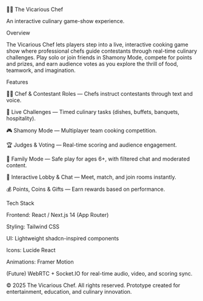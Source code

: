 🧑‍🍳 The Vicarious Chef

An interactive culinary game-show experience.

Overview

The Vicarious Chef lets players step into a live, interactive cooking game show where professional chefs guide contestants through real-time culinary challenges. Play solo or join friends in Shamony Mode, compete for points and prizes, and earn audience votes as you explore the thrill of food, teamwork, and imagination.

Features

👨‍🍳 Chef & Contestant Roles — Chefs instruct contestants through text and voice.

🧩 Live Challenges — Timed culinary tasks (dishes, buffets, banquets, hospitality).

🎮 Shamony Mode — Multiplayer team cooking competition.

🏆 Judges & Voting — Real-time scoring and audience engagement.

🧒 Family Mode — Safe play for ages 6+, with filtered chat and moderated content.

💬 Interactive Lobby & Chat — Meet, match, and join rooms instantly.

💰 Points, Coins & Gifts — Earn rewards based on performance.

Tech Stack

Frontend: React / Next.js 14 (App Router)

Styling: Tailwind CSS

UI: Lightweight shadcn-inspired components

Icons: Lucide React

Animations: Framer Motion

(Future) WebRTC + Socket.IO for real-time audio, video, and scoring sync.

© 2025 The Vicarious Chef. All rights reserved.
Prototype created for entertainment, education, and culinary innovation.
